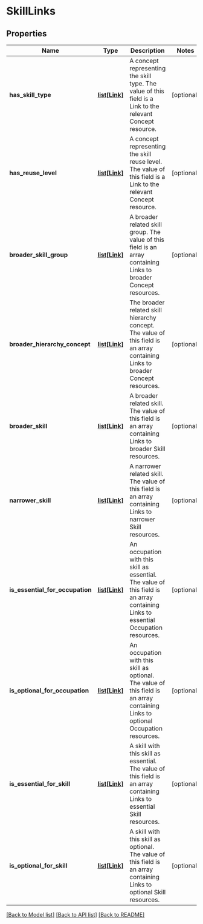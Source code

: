 # SkillLinks

## Properties
Name | Type | Description | Notes
------------ | ------------- | ------------- | -------------
**has_skill_type** | [**list[Link]**](Link.md) | A concept representing the skill type. The value of this field is a Link to the relevant Concept resource. | [optional] 
**has_reuse_level** | [**list[Link]**](Link.md) | A concept representing the skill reuse level. The value of this field is a Link to the relevant Concept resource. | [optional] 
**broader_skill_group** | [**list[Link]**](Link.md) | A broader related skill group. The value of this field is an array containing Links to broader Concept resources. | [optional] 
**broader_hierarchy_concept** | [**list[Link]**](Link.md) | The broader related skill hierarchy concept. The value of this field is an array containing Links to broader Concept resources. | [optional] 
**broader_skill** | [**list[Link]**](Link.md) | A broader related skill. The value of this field is an array containing Links to broader Skill resources. | [optional] 
**narrower_skill** | [**list[Link]**](Link.md) | A narrower related skill. The value of this field is an array containing Links to narrower Skill resources. | [optional] 
**is_essential_for_occupation** | [**list[Link]**](Link.md) | An occupation with this skill as essential. The value of this field is an array containing Links to essential Occupation resources. | [optional] 
**is_optional_for_occupation** | [**list[Link]**](Link.md) | An occupation with this skill as optional. The value of this field is an array containing Links to optional Occupation resources. | [optional] 
**is_essential_for_skill** | [**list[Link]**](Link.md) | A skill with this skill as essential. The value of this field is an array containing Links to essential Skill resources. | [optional] 
**is_optional_for_skill** | [**list[Link]**](Link.md) | A skill with this skill as optional. The value of this field is an array containing Links to optional Skill resources. | [optional] 

[[Back to Model list]](../README.md#documentation-for-models) [[Back to API list]](../README.md#documentation-for-api-endpoints) [[Back to README]](../README.md)

